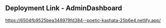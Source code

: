## Deployment Link - AdminDashboard
https://6504fb9525bea348979fd384--poetic-kashata-25b6e4.netlify.app/
